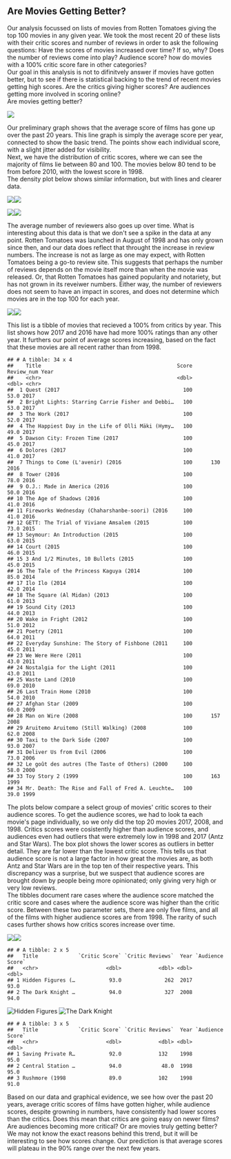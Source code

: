 Are Movies Getting Better?
--------------------------

Our analysis focussed on lists of movies from Rotten Tomatoes giving the
top 100 movies in any given year. We took the most recent 20 of these
lists with their critic scores and number of reviews in order to ask the
following questions: Have the scores of movies increased over time? If
so, why? Does the number of reviews come into play? Audience score? how
do movies with a 100% critic score fare in other categories?  
Our goal in this analysis is not to difinitvely answer if movies have
gotten better, but to see if there is statistical backing to the trend
of recent movies getting high scores. Are the critics giving higher
scores? Are audiences getting more involved in scoring online?  
Are movies getting better?

![](Index_files/figure-markdown_strict/Critic%20Score%20Plots-1.png)

Our preliminary graph shows that the average score of films has gone up
over the past 20 years. This line graph is simply the average score per
year, connected to show the basic trend. The points show each individual
score, with a slight jitter added for visibility.  
Next, we have the distribution of critic scores, where we can see the
majority of films lie between 80 and 100. The movies below 80 tend to be
from before 2010, with the lowest score in 1998.  
The density plot below shows similar information, but with lines and
clearer data.

![](Index_files/figure-markdown_strict/graphs%20with%20words%20beforehand-1.png)![](Index_files/figure-markdown_strict/graphs%20with%20words%20beforehand-2.png)

![](Index_files/figure-markdown_strict/Reviewer%20Plots-1.png)![](Index_files/figure-markdown_strict/Reviewer%20Plots-2.png)

The average number of reviewers also goes up over time. What is
interesting about this data is that we don't see a spike in the data at
any point. Rotten Tomatoes was launched in August of 1998 and has only
grown since then, and our data does reflect that throught the increase
in review numbers. The increase is not as large as one may expect, with
Rotten Tomatoes being a go-to review site. This suggests that perhaps
the number of reviews depends on the movie itself more than when the
movie was released. Or, that Rotten Tomatoes has gained popularity and
notariety, but has not grown in its reveiwer numbers. Either way, the
number of reviewers does not seem to have an impact in scores, and does
not determine which movies are in the top 100 for each year.

![](Index_files/figure-markdown_strict/Comparing%20plots-1.png)![](Index_files/figure-markdown_strict/Comparing%20plots-2.png)

This list is a tibble of movies that recieved a 100% from critics by
year. This list shows how 2017 and 2016 have had more 100% ratings than
any other year. It furthers our point of average scores increasing,
based on the fact that these movies are all recent rather than from
1998.

    ## # A tibble: 34 x 4
    ##    Title                                            Score Review_num Year 
    ##    <chr>                                            <dbl>      <dbl> <chr>
    ##  1 Quest (2017                                        100       53.0 2017 
    ##  2 Bright Lights: Starring Carrie Fisher and Debbi…   100       53.0 2017 
    ##  3 The Work (2017                                     100       52.0 2017 
    ##  4 The Happiest Day in the Life of Olli Mäki (Hymy…   100       49.0 2017 
    ##  5 Dawson City: Frozen Time (2017                     100       45.0 2017 
    ##  6 Dolores (2017                                      100       41.0 2017 
    ##  7 Things to Come (L'avenir) (2016                    100      130   2016 
    ##  8 Tower (2016                                        100       78.0 2016 
    ##  9 O.J.: Made in America (2016                        100       50.0 2016 
    ## 10 The Age of Shadows (2016                           100       41.0 2016 
    ## 11 Fireworks Wednesday (Chaharshanbe-soori) (2016     100       41.0 2016 
    ## 12 GETT: The Trial of Viviane Amsalem (2015           100       73.0 2015 
    ## 13 Seymour: An Introduction (2015                     100       63.0 2015 
    ## 14 Court (2015                                        100       46.0 2015 
    ## 15 3 And 1/2 Minutes, 10 Bullets (2015                100       45.0 2015 
    ## 16 The Tale of the Princess Kaguya (2014              100       85.0 2014 
    ## 17 Ilo Ilo (2014                                      100       42.0 2014 
    ## 18 The Square (Al Midan) (2013                        100       61.0 2013 
    ## 19 Sound City (2013                                   100       44.0 2013 
    ## 20 Wake in Fright (2012                               100       51.0 2012 
    ## 21 Poetry (2011                                       100       64.0 2011 
    ## 22 Everyday Sunshine: The Story of Fishbone (2011     100       45.0 2011 
    ## 23 We Were Here (2011                                 100       43.0 2011 
    ## 24 Nostalgia for the Light (2011                      100       43.0 2011 
    ## 25 Waste Land (2010                                   100       69.0 2010 
    ## 26 Last Train Home (2010                              100       54.0 2010 
    ## 27 Afghan Star (2009                                  100       60.0 2009 
    ## 28 Man on Wire (2008                                  100      157   2008 
    ## 29 Aruitemo Aruitemo (Still Walking) (2008            100       62.0 2008 
    ## 30 Taxi to the Dark Side (2007                        100       93.0 2007 
    ## 31 Deliver Us from Evil (2006                         100       73.0 2006 
    ## 32 Le goût des autres (The Taste of Others) (2000     100       58.0 2000 
    ## 33 Toy Story 2 (1999                                  100      163   1999 
    ## 34 Mr. Death: The Rise and Fall of Fred A. Leuchte…   100       39.0 1999

The plots below compare a select group of movies' critic scores to their
audience scores. To get the audience scores, we had to look ta each
movie's page individually, so we only did the top 20 movies 2017, 2008,
and 1998. Critics scores were cosistently higher than audience scores,
and audiences even had outliers that were extremely low in 1998 and 2017
(Antz and Star Wars). The box plot shows the lower scores as outliers in
better detail. They are far lower than the lowest critic score. This
tells us that audience score is not a large factor in how great the
movies are, as both Antz and Star Wars are in the top ten of their
respective years. This discrepancy was a surprise, but we suspect that
audience scores are brought down by people being more opinionated; only
giving very high or very low reviews.  
The tibbles document rare cases where the audience score matched the
critic score and cases where the audience score was higher than the
critic score. Between these two parameter sets, there are only five
films, and all of the films with higher audience scores are from 1998.
The rarity of such cases further shows how critics scores increase over
time.

![](Index_files/figure-markdown_strict/Audience%20vs%20Critics-1.png)![](Index_files/figure-markdown_strict/Audience%20vs%20Critics-2.png)

    ## # A tibble: 2 x 5
    ##   Title             `Critic Score` `Critic Reviews`  Year `Audience Score`
    ##   <chr>                      <dbl>            <dbl> <dbl>            <dbl>
    ## 1 Hidden Figures (…           93.0              262  2017             93.0
    ## 2 The Dark Knight …           94.0              327  2008             94.0

![Hidden
Figures](~/Mscs%20264%20S18/Inclass/Schrader_Voegele/__59dd139766efd.jpg)
![The Dark
Knight](~/Mscs%20264%20S18/Inclass/Schrader_Voegele/13349231_f520.jpg)

    ## # A tibble: 3 x 5
    ##   Title             `Critic Score` `Critic Reviews`  Year `Audience Score`
    ##   <chr>                      <dbl>            <dbl> <dbl>            <dbl>
    ## 1 Saving Private R…           92.0            132    1998             95.0
    ## 2 Central Station …           94.0             48.0  1998             95.0
    ## 3 Rushmore (1998              89.0            102    1998             91.0

Based on our data and graphical evidence, we see how over the past 20
years, average critic scores of films have gotten higher, while audience
scores, despite growning in numbers, have consistently had lower scores
than the critics. Does this mean that critics are going easy on newer
films? Are audiences becoming more critical? Or are movies truly getting
better? We may not know the exact reasons behind this trend, but it will
be interesting to see how scores change. Our prediction is that average
scores will plateau in the 90% range over the next few years.
